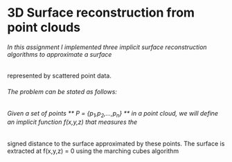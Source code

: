 # 3D Surface reconstruction from point clouds

###### In this assignment I implemented three implicit surface reconstruction algorithms to approximate a surface
represented by scattered point data. 

###### The problem can be stated as follows:
###### Given a set of points ** P = {p<sub>1</sub>,p<sub>2</sub>,...,p<sub>n</sub>} ** in a point cloud, we will define an implicit function f(x,y,z) that measures the
signed distance to the surface approximated by these points. The surface is extracted at f(x,y,z) = 0 using the marching
cubes algorithm
